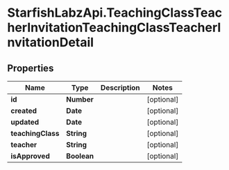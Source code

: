 # StarfishLabzApi.TeachingClassTeacherInvitationTeachingClassTeacherInvitationDetail

## Properties
Name | Type | Description | Notes
------------ | ------------- | ------------- | -------------
**id** | **Number** |  | [optional] 
**created** | **Date** |  | [optional] 
**updated** | **Date** |  | [optional] 
**teachingClass** | **String** |  | [optional] 
**teacher** | **String** |  | [optional] 
**isApproved** | **Boolean** |  | [optional] 
